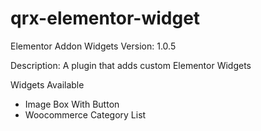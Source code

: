 # qrx-elementor-widget
Elementor Addon Widgets
Version: 1.0.5


Description: 
A plugin that adds custom Elementor Widgets

Widgets Available
- Image Box With Button
- Woocommerce Category List
